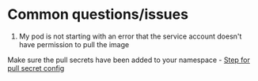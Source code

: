 # Common questions/issues

1. My pod is not starting with an error that the service account doesn't have permission to pull the image

Make sure the pull secrets have been added to your namespace - [Step for pull secret config](https://github.com/faststart-dev-lab/faststart-provisioning-lab/blob/master/01-manual-deploy.md#8-copy-the-pull-secrets-into-your-namespace)
